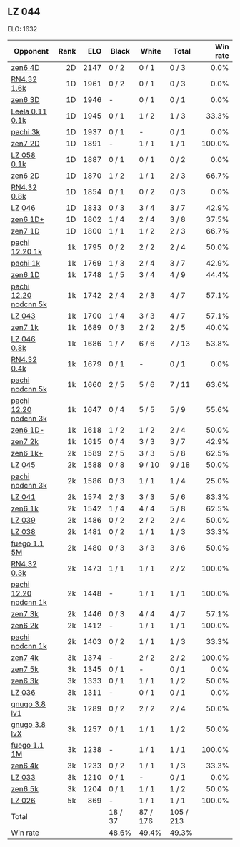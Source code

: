 ## LZ 044 ##

ELO: 1632

Opponent | Rank | ELO | Black | White | Total | Win rate
---------|-----:|----:|-------|-------|-------|-------:
[zen6 4D](zen6%204D.md) | 2D | 2147 | 0 / 2 | 0 / 1 | 0 / 3 | 0.0%
[RN4.32 1.6k](RN4.32%201.6k.md) | 1D | 1961 | 0 / 2 | 0 / 1 | 0 / 3 | 0.0%
[zen6 3D](zen6%203D.md) | 1D | 1946 | - | 0 / 1 | 0 / 1 | 0.0%
[Leela 0.11 0.1k](Leela%200.11%200.1k.md) | 1D | 1945 | 0 / 1 | 1 / 2 | 1 / 3 | 33.3%
[pachi 3k](pachi%203k.md) | 1D | 1937 | 0 / 1 | - | 0 / 1 | 0.0%
[zen7 2D](zen7%202D.md) | 1D | 1891 | - | 1 / 1 | 1 / 1 | 100.0%
[LZ 058 0.1k](LZ%20058%200.1k.md) | 1D | 1887 | 0 / 1 | 0 / 1 | 0 / 2 | 0.0%
[zen6 2D](zen6%202D.md) | 1D | 1870 | 1 / 2 | 1 / 1 | 2 / 3 | 66.7%
[RN4.32 0.8k](RN4.32%200.8k.md) | 1D | 1854 | 0 / 1 | 0 / 2 | 0 / 3 | 0.0%
[LZ 046](LZ%20046.md) | 1D | 1833 | 0 / 3 | 3 / 4 | 3 / 7 | 42.9%
[zen6 1D+](zen6%201D+.md) | 1D | 1802 | 1 / 4 | 2 / 4 | 3 / 8 | 37.5%
[zen7 1D](zen7%201D.md) | 1D | 1800 | 1 / 1 | 1 / 2 | 2 / 3 | 66.7%
[pachi 12.20 1k](pachi%2012.20%201k.md) | 1k | 1795 | 0 / 2 | 2 / 2 | 2 / 4 | 50.0%
[pachi 1k](pachi%201k.md) | 1k | 1769 | 1 / 3 | 2 / 4 | 3 / 7 | 42.9%
[zen6 1D](zen6%201D.md) | 1k | 1748 | 1 / 5 | 3 / 4 | 4 / 9 | 44.4%
[pachi 12.20 nodcnn 5k](pachi%2012.20%20nodcnn%205k.md) | 1k | 1742 | 2 / 4 | 2 / 3 | 4 / 7 | 57.1%
[LZ 043](LZ%20043.md) | 1k | 1700 | 1 / 4 | 3 / 3 | 4 / 7 | 57.1%
[zen7 1k](zen7%201k.md) | 1k | 1689 | 0 / 3 | 2 / 2 | 2 / 5 | 40.0%
[LZ 046 0.8k](LZ%20046%200.8k.md) | 1k | 1686 | 1 / 7 | 6 / 6 | 7 / 13 | 53.8%
[RN4.32 0.4k](RN4.32%200.4k.md) | 1k | 1679 | 0 / 1 | - | 0 / 1 | 0.0%
[pachi nodcnn 5k](pachi%20nodcnn%205k.md) | 1k | 1660 | 2 / 5 | 5 / 6 | 7 / 11 | 63.6%
[pachi 12.20 nodcnn 3k](pachi%2012.20%20nodcnn%203k.md) | 1k | 1647 | 0 / 4 | 5 / 5 | 5 / 9 | 55.6%
[zen6 1D-](zen6%201D-.md) | 1k | 1618 | 1 / 2 | 1 / 2 | 2 / 4 | 50.0%
[zen7 2k](zen7%202k.md) | 1k | 1615 | 0 / 4 | 3 / 3 | 3 / 7 | 42.9%
[zen6 1k+](zen6%201k+.md) | 2k | 1589 | 2 / 5 | 3 / 3 | 5 / 8 | 62.5%
[LZ 045](LZ%20045.md) | 2k | 1588 | 0 / 8 | 9 / 10 | 9 / 18 | 50.0%
[pachi nodcnn 3k](pachi%20nodcnn%203k.md) | 2k | 1586 | 0 / 3 | 1 / 1 | 1 / 4 | 25.0%
[LZ 041](LZ%20041.md) | 2k | 1574 | 2 / 3 | 3 / 3 | 5 / 6 | 83.3%
[zen6 1k](zen6%201k.md) | 2k | 1542 | 1 / 4 | 4 / 4 | 5 / 8 | 62.5%
[LZ 039](LZ%20039.md) | 2k | 1486 | 0 / 2 | 2 / 2 | 2 / 4 | 50.0%
[LZ 038](LZ%20038.md) | 2k | 1481 | 0 / 2 | 1 / 1 | 1 / 3 | 33.3%
[fuego 1.1 5M](fuego%201.1%205M.md) | 2k | 1480 | 0 / 3 | 3 / 3 | 3 / 6 | 50.0%
[RN4.32 0.3k](RN4.32%200.3k.md) | 2k | 1473 | 1 / 1 | 1 / 1 | 2 / 2 | 100.0%
[pachi 12.20 nodcnn 1k](pachi%2012.20%20nodcnn%201k.md) | 2k | 1448 | - | 1 / 1 | 1 / 1 | 100.0%
[zen7 3k](zen7%203k.md) | 2k | 1446 | 0 / 3 | 4 / 4 | 4 / 7 | 57.1%
[zen6 2k](zen6%202k.md) | 2k | 1412 | - | 1 / 1 | 1 / 1 | 100.0%
[pachi nodcnn 1k](pachi%20nodcnn%201k.md) | 2k | 1403 | 0 / 2 | 1 / 1 | 1 / 3 | 33.3%
[zen7 4k](zen7%204k.md) | 3k | 1374 | - | 2 / 2 | 2 / 2 | 100.0%
[zen7 5k](zen7%205k.md) | 3k | 1345 | 0 / 1 | - | 0 / 1 | 0.0%
[zen6 3k](zen6%203k.md) | 3k | 1333 | 0 / 1 | 1 / 1 | 1 / 2 | 50.0%
[LZ 036](LZ%20036.md) | 3k | 1311 | - | 0 / 1 | 0 / 1 | 0.0%
[gnugo 3.8 lv1](gnugo%203.8%20lv1.md) | 3k | 1289 | 0 / 2 | 2 / 2 | 2 / 4 | 50.0%
[gnugo 3.8 lvX](gnugo%203.8%20lvX.md) | 3k | 1257 | 0 / 1 | 1 / 1 | 1 / 2 | 50.0%
[fuego 1.1 1M](fuego%201.1%201M.md) | 3k | 1238 | - | 1 / 1 | 1 / 1 | 100.0%
[zen6 4k](zen6%204k.md) | 3k | 1233 | 0 / 2 | 1 / 1 | 1 / 3 | 33.3%
[LZ 033](LZ%20033.md) | 3k | 1210 | 0 / 1 | - | 0 / 1 | 0.0%
[zen6 5k](zen6%205k.md) | 3k | 1204 | 0 / 1 | 1 / 1 | 1 / 2 | 50.0%
[LZ 026](LZ%20026.md) | 5k | 869 | - | 1 / 1 | 1 / 1 | 100.0%
Total | | | 18 / 37 | 87 / 176 | 105 / 213 | 
Win rate| | | 48.6% | 49.4% | 49.3% | 
